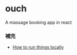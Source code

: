 # ouch
A massage booking app in react



### 補充
- [How to run things locally](https://github.com/mrdoob/three.js/wiki/How-to-run-things-locally)


